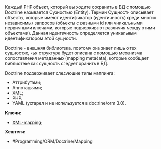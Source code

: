 Каждый PHP объект, который вы ходите сохранить в БД с помощью Doctrine называется Сузностью (Entity). Термин Сущности описывает объекты, которые имеют идентификатор (идентичность) среди многих независимых запросов (объекты с разными id или уникальными первичными ключами, которые подчеркивают различия между этими объектами). Данная идентичность определяется уникальным идентификатором этой сущности.

Doctrine - внешняя библиотека, поэтому она знает лишь о тех сущностях, чья структура будет описана с помощью механизма сопоставления метаданных (mapping metadata), которые сообщает библиотеке как сущность следует хранить в БД.

Doctrine поддерживает следующие типы маппинга:
- Аттрибутами;
- Аннотациями;
- XML;
- PHP;
- YAML (устарел и не используется в doctrine/orm 3.0).

**Ключи:**

- [XML-mapping](XML-mapping);

**Хештеги:**
- #Programming/ORM/Doctrine/Mapping